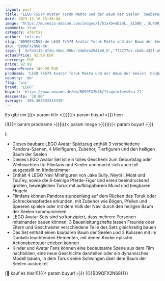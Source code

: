 ```yaml
---
layout: post
title: 'LEGO 75574 Avatar Toruk Makto und der Baum der Seelen  baubares Spielzeug mit 4 Minifiguren und fantastischen Tierfiguren  eine im Dunkeln leuchtende Pandora-Szene  2022 Film-Set'
date: 2023-11-16 13:38:04
image: 'https://m.media-amazon.com/images/I/51xXD+oDi9L._SL500_._SL400_.jpg'
comments: true
category: ofertas
author: 'tole.es'
slug: 'B09QFX2N68-de LEGO 75574 Avatar Toruk Makto und der Baum der Seelen...'
sku: 'B09QFX2N68-de'
tags: [ '3c7da132-4fdb-45ec-95bc-24ebea2541e9_0','772277dc-cbdb-432f-a915-25a321e9ed8c_0','772277dc-cbdb-432f-a915-25a321e9ed8c_3901','772277dc-cbdb-432f-a915-25a321e9ed8c_4401','Arborist Merchandising Root','Bauklötze & Bausteine','Bauspielzeug & Konstruktionsspielzeug','Bereit für den Schulanfang','Best Selling','Custom Stores','Frühkindliche Betreuung','LEGO','Lernaktivitäten und MINT','Schulbedarf','Selektion1','Self Service','Special Features Stores','Spiele, Spielzeug und Sammlerstücke für große Kinder','Spielzeug','Stores','Xmas23 Most wanted Toys','e26659c6-d1cd-45cb-800b-2f9b432b8572_0','e26659c6-d1cd-45cb-800b-2f9b432b8572_5901','lego','​Bücher','🇩🇪', ]
actualPrice: 92.99 EUR
currency: EUR
price: 92.99
comparePrice: 149.99 EUR
prodname: 'LEGO 75574 Avatar Toruk Makto und der Baum der Seelen  baubares Spielzeug mit 4 Minifiguren und fantastischen Tierfiguren  eine im Dunkeln leuchtende Pandora-Szene  2022 Film-Set'
country: 'de'
flag: '🇩🇪'
brand: 'LEGO'
buyurl: 'https://www.amazon.de/dp/B09QFX2N68/?tag=tolees0ca-21'
descuento: '38.00'
average: '106.363333333335'
---
```


Es gibt ein [{{< param title >}}]({{< param buyurl >}}) hier:

[![{{< param prodname >}}]({{< param image >}})]({{< param buyurl >}})

ℹ️:

- Dieses baubare LEGO Avatar Spielzeug enthält 3 verschiedene Pandora-Szenen, 4 Minifiguren, Zubehör, Tierfiguren und den heiligen Baum der Seelen
- Dieses LEGO Avatar Set ist ein tolles Geschenk zum Geburtstag oder Weihnachten für Filmfans und Kinder und macht sich auch toll ausgestellt im Kinderzimmer
- Enthält 4 LEGO Navi Minifiguren von Jake Sully, Neytiri, Moat und TsuTey, sowie die 6-beinige Pferde-Figur und einen beeindruckend großen, beweglichen Toruk mit aufklappbarem Mund und biegbaren Flügeln
- Filmfans können Pandora stundenlang auf dem Rücken des Toruk oder Schreckenspferdes erkunden, mit Zubehör wie Bögen, Pfeilen und Speeren spielen oder mit dem Volk der Navi durch den heiligen Baum der Seelen kommunizieren
- LEGO Avatar Sets sind so konzipiert, dass mehrere Personen miteinander bauen können; 3 Bauanleitungshefte lassen Freunde oder Eltern und Geschwister verschiedene Teile des Sets gleichzeitig bauen
- Das Set enthält einen baubaren Baum der Seelen und 3 Kulissen mit im Dunkeln leuchtenden Elementen, mit denen Kinder epische Actionabenteuer erleben können
- Kinder und Avatar Fans können eine bedeutsame Szene aus dem Film nachbilden, eine neue Geschichte darstellen oder ein dynamisches Modell bauen, in dem Toruk seine Schwingen über dem Baum der Seelen ausbreitet

[🛒 kauf es hier!!]({{< param buyurl >}})
{{<world>}}B09QFX2N68{{</world>}}
